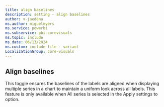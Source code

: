```yaml
---
title: align baselines
description: setting - align baselines
author: v-jaedena
ms.author: miguelmyers
ms.service: powerbi
ms.subservice: pbi-corevisuals
ms.topic: include
ms.date: 06/13/2024
ms.custom: include file - variant
LocalizationGroup: core-visuals
---
```

## Align baselines
 
This toggle ensures the baselines of the labels are aligned when displaying multiple series in a chart to maintain a uniform look across all labels. This feature is only available when All series is selected in the Apply settings to option.
 
